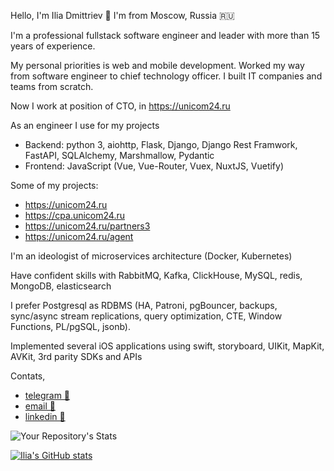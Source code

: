 Hello, I'm Ilia Dmittriev 👋 
I'm from Moscow, Russia 🇷🇺

I'm a professional fullstack software engineer and leader with more than 15 years of experience.

My personal priorities is web and mobile development.
Worked my way from software engineer to chief technology officer.
I built IT companies and teams from scratch.

Now I work at position of CTO, in https://unicom24.ru

As an engineer I use for my projects
* Backend: python 3, aiohttp, Flask, Django, Django Rest Framwork, FastAPI, SQLAlchemy, Marshmallow, Pydantic
* Frontend: JavaScript (Vue, Vue-Router, Vuex, NuxtJS, Vuetify)

Some of my projects:
* https://unicom24.ru
* https://cpa.unicom24.ru
* https://unicom24.ru/partners3
* https://unicom24.ru/agent

I'm an ideologist of microservices architecture (Docker, Kubernetes)

Have confident skills with RabbitMQ, Kafka, ClickHouse, MySQL, redis, MongoDB, elasticsearch

I prefer Postgresql as RDBMS (HA, Patroni, pgBouncer, backups, sync/async stream replications, query optimization, CTE, Window Functions, PL/pgSQL, jsonb).

Implemented several iOS applications using swift, storyboard, UIKit, MapKit, AVKit, 3rd parity SDKs and APIs

Contats,
- [telegram 💬](https://t.me/iliadmitriev)
- [email 📨](mailto:ilia.dmitriev@gmail.com)
- [linkedin 🔗](https://www.linkedin.com/in/iliadmitriev)

![Your Repository's Stats](https://github-readme-stats.vercel.app/api/top-langs/?username=iliadmitriev&theme=blue-green)

[![Ilia's GitHub stats](https://github-readme-stats.vercel.app/api?username=iliadmitriev&theme=blue-green)](https://github.com/iliadmitriev)


